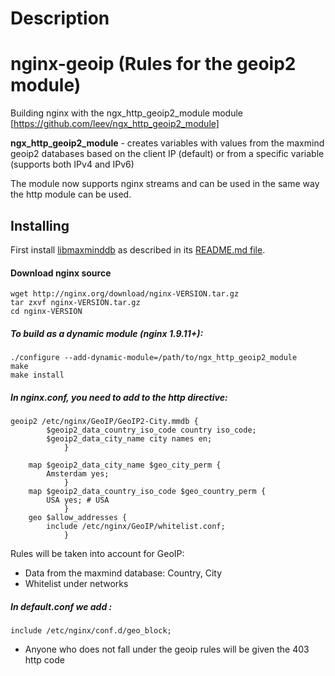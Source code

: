 Description
===========

# nginx-geoip (Rules for the geoip2 module)


Building nginx with the ngx_http_geoip2_module module [https://github.com/leev/ngx_http_geoip2_module]

**ngx_http_geoip2_module** - creates variables with values from the maxmind geoip2 databases based on the client IP (default) or from a specific variable (supports both IPv4 and IPv6)

The module now supports nginx streams and can be used in the same way the http module can be used.

## Installing
First install [libmaxminddb](https://github.com/maxmind/libmaxminddb) as described in its [README.md
file](https://github.com/maxmind/libmaxminddb/blob/main/README.md#installing-from-a-tarball).

#### Download nginx source
```
wget http://nginx.org/download/nginx-VERSION.tar.gz
tar zxvf nginx-VERSION.tar.gz
cd nginx-VERSION
```

##### To build as a dynamic module (nginx 1.9.11+):
```
./configure --add-dynamic-module=/path/to/ngx_http_geoip2_module
make
make install
```

##### In nginx.conf, you need to add to the http directive:

```
geoip2 /etc/nginx/GeoIP/GeoIP2-City.mmdb {
        $geoip2_data_country_iso_code country iso_code;
        $geoip2_data_city_name city names en;
            }

    map $geoip2_data_city_name $geo_city_perm {
        Amsterdam yes;
            }            
    map $geoip2_data_country_iso_code $geo_country_perm {
        USA yes; # USA
            }
    geo $allow_addresses {
        include /etc/nginx/GeoIP/whitelist.conf;
            }
```


Rules will be taken into account for GeoIP:
  - Data from the maxmind database: Country, City
  - Whitelist under networks

##### In default.conf we add :

```
include /etc/nginx/conf.d/geo_block;
```

- Anyone who does not fall under the geoip rules will be given the 403 http code